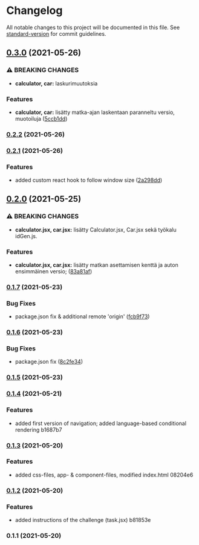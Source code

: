 # Changelog

All notable changes to this project will be documented in this file. See [standard-version](https://github.com/conventional-changelog/standard-version) for commit guidelines.

## [0.3.0](https://github.com/RedFoxFinn/solidabis_koodihaaste_2021_rff/compare/v0.2.2...v0.3.0) (2021-05-26)


### ⚠ BREAKING CHANGES

* **calculator, car:** laskurimuutoksia

### Features

* **calculator, car:** lisätty matka-ajan laskentaan paranneltu versio, muotoiluja ([5ccb1dd](https://github.com/RedFoxFinn/solidabis_koodihaaste_2021_rff/commit/5ccb1dd536a263063bf88fe3d6ffb432298418e8))

### [0.2.2](https://github.com/RedFoxFinn/solidabis_koodihaaste_2021_rff/compare/v0.2.1...v0.2.2) (2021-05-26)

### [0.2.1](https://github.com/RedFoxFinn/solidabis_koodihaaste_2021_rff/compare/v0.2.0...v0.2.1) (2021-05-26)


### Features

* added custom react hook to follow window size ([2a298dd](https://github.com/RedFoxFinn/solidabis_koodihaaste_2021_rff/commit/2a298dd8f096887317a0269dbffdaec14c0bb9c3))

## [0.2.0](https://github.com/RedFoxFinn/solidabis_koodihaaste_2021_rff/compare/v0.1.7...v0.2.0) (2021-05-25)


### ⚠ BREAKING CHANGES

* **calculator.jsx, car.jsx:** lisätty Calculator.jsx, Car.jsx sekä työkalu idGen.js.

### Features

* **calculator.jsx, car.jsx:** lisätty matkan asettamisen kenttä ja auton ensimmäinen versio; ([83a81af](https://github.com/RedFoxFinn/solidabis_koodihaaste_2021_rff/commit/83a81aff9ea008ff3e005717488e54585bc19ea3))

### [0.1.7](https://github.com/RedFoxFinn/solidabis_koodihaaste_2021_rff/compare/v0.1.6...v0.1.7) (2021-05-23)


### Bug Fixes

* package.json fix & additional remote 'origin' ([fcb9f73](https://github.com/RedFoxFinn/solidabis_koodihaaste_2021_rff/commit/fcb9f73b959c8519577b97def46f5c5ab082feae))

### [0.1.6](https://github.com/RedFoxFinn/solidabis_koodihaaste_2021_rff/compare/v0.1.5...v0.1.6) (2021-05-23)


### Bug Fixes

* package.json fix ([8c2fe34](https://github.com/RedFoxFinn/solidabis_koodihaaste_2021_rff/commit/8c2fe342e4a3fbef78eb72d85c4db0dd8e2709ff))

### [0.1.5](///compare/v0.1.4...v0.1.5) (2021-05-23)

### [0.1.4](///compare/v0.1.3...v0.1.4) (2021-05-21)


### Features

* added first version of navigation; added language-based conditional rendering b1687b7

### [0.1.3](///compare/v0.1.2...v0.1.3) (2021-05-20)


### Features

* added css-files, app- & component-files, modified index.html 08204e6

### [0.1.2](///compare/v0.1.1...v0.1.2) (2021-05-20)


### Features

* added instructions of the challenge (task.jsx) b81853e

### 0.1.1 (2021-05-20)
